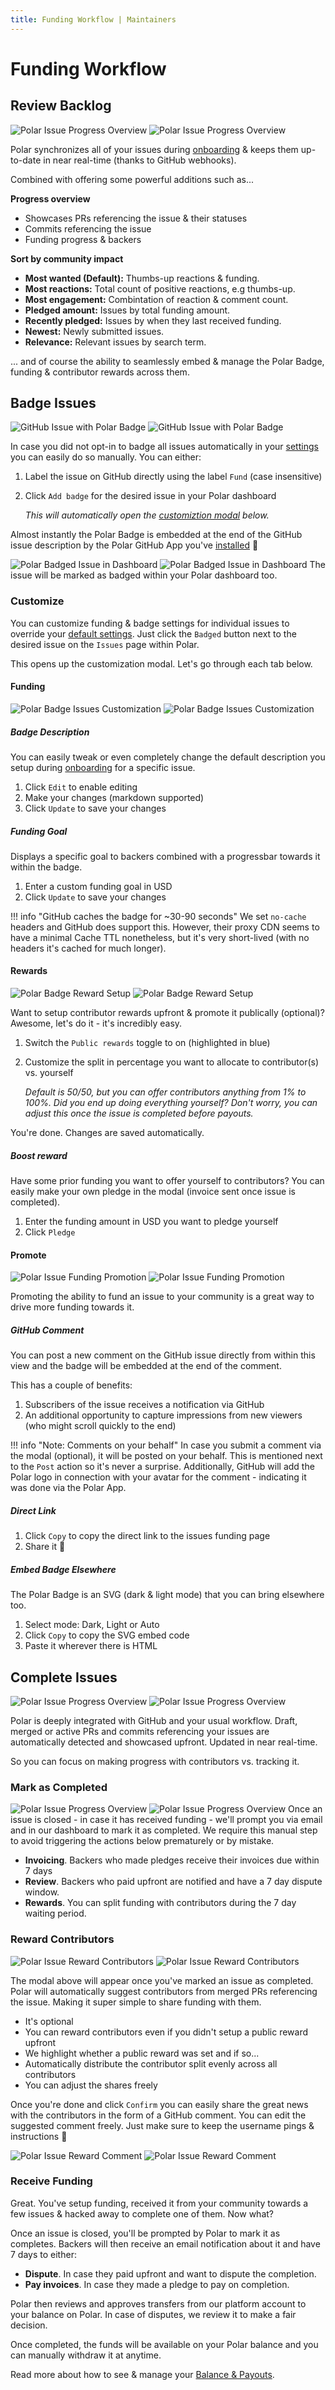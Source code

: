 ```yaml
---
title: Funding Workflow | Maintainers
---
```


# Funding Workflow

## Review Backlog
![Polar Issue Progress Overview](../../../../assets/maintainers/issue-funding/polar-issue-progress-light.jpg#only-light)
![Polar Issue Progress Overview](../../../../assets/maintainers/issue-funding/polar-issue-progress-dark.jpg#only-dark)

Polar synchronizes all of your issues during
[onboarding](/maintainers/issue-funding/getting-started/app-installation) & keeps them up-to-date
in near real-time (thanks to GitHub webhooks).

Combined with offering some powerful additions such as...

**Progress overview**

- Showcases PRs referencing the issue & their statuses
- Commits referencing the issue
- Funding progress & backers


**Sort by community impact**

- **Most wanted (Default):** Thumbs-up reactions & funding.
- **Most reactions:** Total count of positive reactions, e.g thumbs-up.
- **Most engagement:** Combintation of reaction & comment count.
- **Pledged amount:** Issues by total funding amount.
- **Recently pledged:** Issues by when they last received funding.
- **Newest:** Newly submitted issues.
- **Relevance:** Relevant issues by search term.

... and of course the ability to seamlessly embed & manage the Polar Badge,
funding & contributor rewards across them.


## Badge Issues

![GitHub Issue with Polar Badge](../../assets/maintainers/issue-funding/gh-badged-dark.jpg#only-dark)
![GitHub Issue with Polar Badge](../../assets/maintainers/issue-funding/gh-badged-light.jpg#only-light)

In case you did not opt-in to
badge all issues automatically in your
[settings](/maintainers/issue-funding/getting-started/badge-settings/#embed-settings)
you can easily do so manually. You can either:

1. Label the issue on GitHub directly using the label `Fund` (case insensitive)
2. Click `Add badge` for the desired issue in your Polar dashboard

    *This will automatically open the [customiztion modal](#customize-badge) below.*

Almost instantly the Polar Badge is embedded at the end of
the GitHub issue description by the Polar GitHub App you've
[installed](/maintainers/issue-funding/getting-started/app-installation) 🎉

![Polar Badged Issue in Dashboard](../../../../assets/maintainers/issue-funding/polar-issue-badged-light.jpg#only-light)
![Polar Badged Issue in Dashboard](../../../../assets/maintainers/issue-funding/polar-issue-badged-dark.jpg#only-dark)
The issue will be marked as badged within your Polar dashboard too.

### Customize

You can customize funding & badge settings for individual issues to override
your [default
settings](/maintainers/issue-funding/getting-started/badge-settings). Just click the
`Badged` button next to the desired issue on the `Issues` page within Polar.

This opens up the customization modal. Let's go through each tab below.

#### Funding
![Polar Badge Issues Customization](../../../../assets/maintainers/issue-funding/polar-issue-badge-custom-light.jpg#only-light)
![Polar Badge Issues Customization](../../../../assets/maintainers/issue-funding/polar-issue-badge-custom-dark.jpg#only-dark)

##### Badge Description

You can easily tweak or even completely change the default description you setup
during
[onboarding](/maintainers/issue-funding/getting-started/badge-settings#markdown-description)
for a specific issue.

1. Click `Edit` to enable editing
2. Make your changes (markdown supported)
3. Click `Update` to save your changes

##### Funding Goal

Displays a specific goal to backers combined with a progressbar towards it
within the badge.

1. Enter a custom funding goal in USD
2. Click `Update` to save your changes

!!! info "GitHub caches the badge for ~30-90 seconds"
    We set `no-cache` headers and GitHub does support this. However, their proxy CDN
    seems to have a minimal Cache TTL nonetheless, but it's very short-lived
    (with no headers it's cached for much longer).


#### Rewards

![Polar Badge Reward Setup](../../../../assets/maintainers/issue-funding/polar-issue-rewards-light.jpg#only-light)
![Polar Badge Reward Setup](../../../../assets/maintainers/issue-funding/polar-issue-rewards-dark.jpg#only-dark)

Want to setup contributor rewards upfront & promote it publically (optional)? Awesome,
let's do it - it's incredibly easy.

1. Switch the `Public rewards` toggle to on (highlighted in blue)
2. Customize the split in percentage you want to allocate to contributor(s) vs.
   yourself

    *Default is 50/50, but you can offer contributors anything from 1% to 100%.
    Did you end up doing everything yourself? Don't worry, you can adjust this
    once the issue is completed before payouts.*

You're done. Changes are saved automatically.

##### Boost reward

Have some prior funding you want to offer yourself to contributors? You can
easily make your own pledge in the modal (invoice sent once issue is completed).

1. Enter the funding amount in USD you want to pledge yourself
2. Click `Pledge`

#### Promote

![Polar Issue Funding Promotion](../../../../assets/maintainers/issue-funding/polar-issue-promote-light.jpg#only-light)
![Polar Issue Funding Promotion](../../../../assets/maintainers/issue-funding/polar-issue-promote-dark.jpg#only-dark)

Promoting the ability to fund an issue to your community is a great way to drive
more funding towards it.

##### GitHub Comment

You can post a new comment on the GitHub issue directly from within this view
and the badge will be embedded at the end of the comment.

This has a couple of benefits:

1. Subscribers of the issue receives a notification via GitHub
2. An additional opportunity to capture impressions from new viewers (who might
   scroll quickly to the end)

!!! info "Note: Comments on your behalf"
    In case you submit a comment via the modal (optional), it will be posted on
    your behalf. This is mentioned next to the `Post` action so it's never a
    surprise. Additionally, GitHub will add the Polar logo in connection with
    your avatar for the comment - indicating it was done via the Polar App.

##### Direct Link

1. Click `Copy` to copy the direct link to the issues funding page
2. Share it 🙂


##### Embed Badge Elsewhere

The Polar Badge is an SVG (dark & light mode) that you can bring elsewhere too.

1. Select mode: Dark, Light or Auto
2. Click `Copy` to copy the SVG embed code
3. Paste it wherever there is HTML

## Complete Issues

![Polar Issue Progress Overview](../../../../assets/maintainers/issue-funding/polar-issue-progress-light.jpg#only-light)
![Polar Issue Progress Overview](../../../../assets/maintainers/issue-funding/polar-issue-progress-dark.jpg#only-dark)

Polar is deeply integrated with GitHub and your usual workflow. Draft, merged or
active PRs and commits referencing your issues are automatically detected and
showcased upfront. Updated in near real-time.

So you can focus on making progress with contributors vs. tracking it.


### Mark as Completed

![Polar Issue Progress Overview](../../../../assets/maintainers/issue-funding/polar-issue-completed-light.jpg#only-light)
![Polar Issue Progress Overview](../../../../assets/maintainers/issue-funding/polar-issue-completed-dark.jpg#only-dark)
Once an issue is closed - in case it has received funding - we'll prompt you via
email and in our dashboard to mark it as completed. We require this manual step
to avoid triggering the actions below prematurely or by mistake.

- **Invoicing**. Backers who made pledges receive their invoices due within 7
    days
- **Review**. Backers who paid upfront are notified and have a 7 day dispute
  window.
- **Rewards**. You can split funding with contributors during the 7 day
    waiting period.

### Reward Contributors

![Polar Issue Reward Contributors](../../../../assets/maintainers/issue-funding/polar-reward-prompt-light.jpg#only-light)
![Polar Issue Reward Contributors](../../../../assets/maintainers/issue-funding/polar-reward-prompt-dark.jpg#only-dark)

The modal above will appear once you've marked an issue as completed. Polar will
automatically suggest contributors from merged PRs referencing the issue. Making
it super simple to share funding with them.

- It's optional
- You can reward contributors even if you didn't setup a public reward upfront
- We highlight whether a public reward was set and if so...
- Automatically distribute the contributor split evenly across all contributors
- You can adjust the shares freely

Once you're done and click `Confirm` you can easily share the great news with
the contributors in the form of a GitHub comment. You can edit the suggested
comment freely. Just make sure to keep the username pings & instructions 🙂

![Polar Issue Reward Comment](../../../../assets/maintainers/issue-funding/polar-reward-comment-light.jpg#only-light)
![Polar Issue Reward Comment](../../../../assets/maintainers/issue-funding/polar-reward-comment-dark.jpg#only-dark)

### Receive Funding

Great. You've setup funding, received it from your community towards a few
issues & hacked away to complete one of them. Now what?

Once an issue is closed, you'll be prompted by Polar to mark it as completes.
Backers will then receive an email notification about it and have 7 days to
either:

- **Dispute**. In case they paid upfront and want to dispute the completion.
- **Pay invoices**. In case they made a pledge to pay on completion.

Polar then reviews and approves transfers from our platform account to your
balance on Polar. In case of disputes, we review it to make a fair decision.

Once completed, the funds will be available on your Polar balance and you can
manually withdraw it at anytime.

Read more about how to see & manage your [Balance & Payouts](/payment/#payouts).
